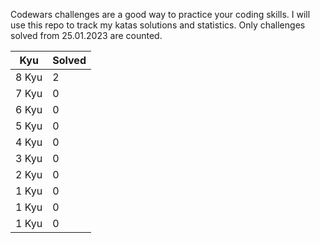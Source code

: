 Codewars challenges are a good way to practice your coding skills. I will use this repo to track my katas solutions and statistics.
Only challenges solved from 25.01.2023 are counted.

| Kyu | Solved |
|-----|--------|
| 8 Kyu | 2 |
| 7 Kyu | 0 |
| 6 Kyu | 0 |
| 5 Kyu | 0 |
| 4 Kyu | 0 |
| 3 Kyu | 0 |
| 2 Kyu | 0 |
| 1 Kyu | 0 |
| 1 Kyu | 0 |
| 1 Kyu | 0 |